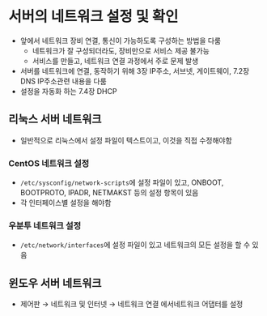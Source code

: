 # 서버의 네트워크 설정 및 확인
- 앞에서 네트워크 장비 연결, 통신이 가능하도록 구성하는 방법을 다룸
	- 네트워크가 잘 구성되더라도, 장비만으로 서비스 제공 불가능
	- 서비스를 만들고, 네트워크 연결 과정에서 주로 문제 발생
- 서버를 네트워크에 연결, 동작하기 위해 3장 IP주소, 서브넷, 게이트웨이, 7.2장 DNS IP주소관련 내용을 다룸
- 설정을 자동화 하는 7.4장 DHCP

## 리눅스 서버 네트워크
- 일반적으로 리눅스에서 설정 파일이 텍스트이고, 이것을 직접 수정해야함

### CentOS 네트워크 설정
- `/etc/sysconfig/network-scripts`에 설정 파일이 있고, ONBOOT, BOOTPROTO, IPADR, NETMAKST 등의 설정 항목이 있음
- 각 인터페이스별 설정을 해야함

### 우분투 네트워크 설정
- `/etc/network/interfaces`에 설정 파일이 있고 네트워크의 모든 설정을 할 수 있음

## 윈도우 서버 네트워크
- 제어판 → 네트워크 및 인터넷 → 네트워크 연결 에서네트워크 어댑터를 설정
